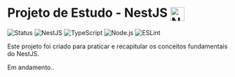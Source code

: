 # Projeto de Estudo - NestJS <img src="https://nestjs.com/img/logo-small.svg" width="32" alt="Nest Logo" style="vertical-align:middle;" />

![Status](https://img.shields.io/badge/Status-Em%20andamento-yellow)
![NestJS](https://img.shields.io/badge/NestJS-10.0.0-red)
![TypeScript](https://img.shields.io/badge/TypeScript-5.3.3-blue)
![Node.js](https://img.shields.io/badge/Node.js-20.x-green)
![ESLint](https://img.shields.io/badge/ESLint-9.0.0-purple)

Este projeto foi criado para praticar e recapitular os conceitos fundamentais do NestJS.

Em andamento..